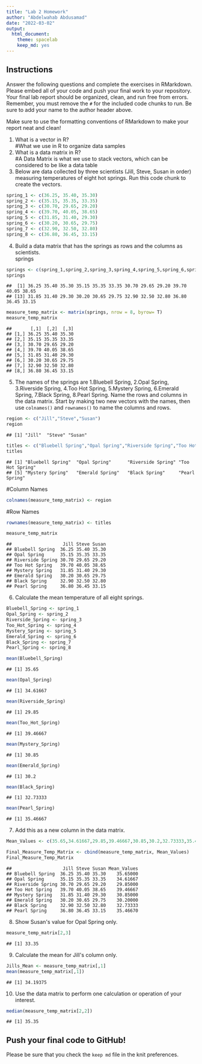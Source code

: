 ```yaml
---
title: "Lab 2 Homework"
author: "Abdelwahab Abdusamad"
date: "2022-03-02"
output:
  html_document: 
    theme: spacelab
    keep_md: yes
---
```


## Instructions
Answer the following questions and complete the exercises in RMarkdown. Please embed all of your code and push your final work to your repository. Your final lab report should be organized, clean, and run free from errors. Remember, you must remove the `#` for the included code chunks to run. Be sure to add your name to the author header above.  

Make sure to use the formatting conventions of RMarkdown to make your report neat and clean!  

1. What is a vector in R?  
#What we use in R to organize data samples
2. What is a data matrix in R?  
#A Data Matrix is what we use to stack vectors, which can be considered to be like a data table
3. Below are data collected by three scientists (Jill, Steve, Susan in order) measuring temperatures of eight hot springs. Run this code chunk to create the vectors.  

```r
spring_1 <- c(36.25, 35.40, 35.30)
spring_2 <- c(35.15, 35.35, 33.35)
spring_3 <- c(30.70, 29.65, 29.20)
spring_4 <- c(39.70, 40.05, 38.65)
spring_5 <- c(31.85, 31.40, 29.30)
spring_6 <- c(30.20, 30.65, 29.75)
spring_7 <- c(32.90, 32.50, 32.80)
spring_8 <- c(36.80, 36.45, 33.15)
```

4. Build a data matrix that has the springs as rows and the columns as scientists.  
springs


```r
springs <- c(spring_1,spring_2,spring_3,spring_4,spring_5,spring_6,spring_7,spring_8)
springs
```

```
##  [1] 36.25 35.40 35.30 35.15 35.35 33.35 30.70 29.65 29.20 39.70 40.05 38.65
## [13] 31.85 31.40 29.30 30.20 30.65 29.75 32.90 32.50 32.80 36.80 36.45 33.15
```

```r
measure_temp_matrix <- matrix(springs, nrow = 8, byrow= T)
measure_temp_matrix
```

```
##       [,1]  [,2]  [,3]
## [1,] 36.25 35.40 35.30
## [2,] 35.15 35.35 33.35
## [3,] 30.70 29.65 29.20
## [4,] 39.70 40.05 38.65
## [5,] 31.85 31.40 29.30
## [6,] 30.20 30.65 29.75
## [7,] 32.90 32.50 32.80
## [8,] 36.80 36.45 33.15
```


5. The names of the springs are 1.Bluebell Spring, 2.Opal Spring, 3.Riverside Spring, 4.Too Hot Spring, 5.Mystery Spring, 6.Emerald Spring, 7.Black Spring, 8.Pearl Spring. Name the rows and columns in the data matrix. Start by making two new vectors with the names, then use `colnames()` and `rownames()` to name the columns and rows.


```r
region <- c("Jill","Steve","Susan")
region
```

```
## [1] "Jill"  "Steve" "Susan"
```

```r
titles <- c("Bluebell Spring","Opal Spring","Riverside Spring","Too Hot Spring","Mystery Spring","Emerald Spring","Black Spring","Pearl Spring")
titles
```

```
## [1] "Bluebell Spring"  "Opal Spring"      "Riverside Spring" "Too Hot Spring"  
## [5] "Mystery Spring"   "Emerald Spring"   "Black Spring"     "Pearl Spring"
```
#Column Names 


```r
colnames(measure_temp_matrix) <- region
```
#Row Names 

```r
rownames(measure_temp_matrix) <- titles
```


```r
measure_temp_matrix
```

```
##                   Jill Steve Susan
## Bluebell Spring  36.25 35.40 35.30
## Opal Spring      35.15 35.35 33.35
## Riverside Spring 30.70 29.65 29.20
## Too Hot Spring   39.70 40.05 38.65
## Mystery Spring   31.85 31.40 29.30
## Emerald Spring   30.20 30.65 29.75
## Black Spring     32.90 32.50 32.80
## Pearl Spring     36.80 36.45 33.15
```


6. Calculate the mean temperature of all eight springs.

```r
Bluebell_Spring <- spring_1
Opal_Spring <- spring_2
Riverside_Spring <- spring_3
Too_Hot_Spring <- spring_4
Mystery_Spring <- spring_5
Emerald_Spring <- spring_6
Black_Spring <- spring_7
Pearl_Spring <- spring_8

mean(Bluebell_Spring)
```

```
## [1] 35.65
```

```r
mean(Opal_Spring)
```

```
## [1] 34.61667
```

```r
mean(Riverside_Spring)
```

```
## [1] 29.85
```

```r
mean(Too_Hot_Spring)
```

```
## [1] 39.46667
```

```r
mean(Mystery_Spring)
```

```
## [1] 30.85
```

```r
mean(Emerald_Spring)
```

```
## [1] 30.2
```

```r
mean(Black_Spring)
```

```
## [1] 32.73333
```

```r
mean(Pearl_Spring)
```

```
## [1] 35.46667
```

7. Add this as a new column in the data matrix.  

```r
Mean_Values <- c(35.65,34.61667,29.85,39.46667,30.85,30.2,32.73333,35.4667)

Final_Measure_Temp_Matrix <- cbind(measure_temp_matrix, Mean_Values)
Final_Measure_Temp_Matrix
```

```
##                   Jill Steve Susan Mean_Values
## Bluebell Spring  36.25 35.40 35.30    35.65000
## Opal Spring      35.15 35.35 33.35    34.61667
## Riverside Spring 30.70 29.65 29.20    29.85000
## Too Hot Spring   39.70 40.05 38.65    39.46667
## Mystery Spring   31.85 31.40 29.30    30.85000
## Emerald Spring   30.20 30.65 29.75    30.20000
## Black Spring     32.90 32.50 32.80    32.73333
## Pearl Spring     36.80 36.45 33.15    35.46670
```

8. Show Susan's value for Opal Spring only.

```r
measure_temp_matrix[2,3]
```

```
## [1] 33.35
```

9. Calculate the mean for Jill's column only.  

```r
Jills_Mean <- measure_temp_matrix[,1]
mean(measure_temp_matrix[,1])
```

```
## [1] 34.19375
```

10. Use the data matrix to perform one calculation or operation of your interest.

```r
median(measure_temp_matrix[2,2])
```

```
## [1] 35.35
```

## Push your final code to GitHub!
Please be sure that you check the `keep md` file in the knit preferences.  
